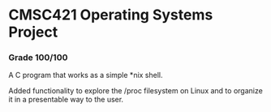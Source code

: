 # CMSC421 Operating Systems Project
### Grade 100/100

A C program that works as a simple *nix shell. 

Added functionality to explore the /proc filesystem on Linux and to organize it in a presentable way to the user.

